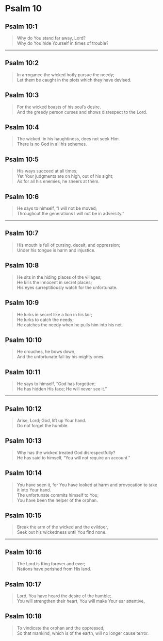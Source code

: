 # Psalm 10

## Psalm 10:1

> Why do You stand far away, Lord?  
> Why do You hide Yourself in times of trouble?

---

## Psalm 10:2

> In arrogance the wicked hotly pursue the needy;  
> Let them be caught in the plots which they have devised.

## Psalm 10:3

> For the wicked boasts of his soul’s desire,  
> And the greedy person curses and shows disrespect to the Lord.

## Psalm 10:4

> The wicked, in his haughtiness, does not seek Him.  
> There is no God in all his schemes.

## Psalm 10:5

> His ways succeed at all times;  
> Yet Your judgments are on high, out of his sight;  
> As for all his enemies, he sneers at them.

## Psalm 10:6

> He says to himself, “I will not be moved;  
> Throughout the generations I will not be in adversity.”

---

## Psalm 10:7

> His mouth is full of cursing, deceit, and oppression;  
> Under his tongue is harm and injustice.

## Psalm 10:8

> He sits in the hiding places of the villages;  
> He kills the innocent in secret places;  
> His eyes surreptitiously watch for the unfortunate.

## Psalm 10:9

> He lurks in secret like a lion in his lair;  
> He lurks to catch the needy;  
> He catches the needy when he pulls him into his net.

## Psalm 10:10

> He crouches, he bows down,  
> And the unfortunate fall by his mighty ones.

## Psalm 10:11

> He says to himself, “God has forgotten;  
> He has hidden His face; He will never see it.”

---

## Psalm 10:12

> Arise, Lord; God, lift up Your hand.  
> Do not forget the humble.

## Psalm 10:13

> Why has the wicked treated God disrespectfully?  
> He has said to himself, “You will not require an account.”

## Psalm 10:14

> You have seen it, for You have looked at harm and provocation to take it into Your hand.  
> The unfortunate commits himself to You;  
> You have been the helper of the orphan.

## Psalm 10:15

> Break the arm of the wicked and the evildoer,  
> Seek out his wickedness until You find none.

---

## Psalm 10:16

> The Lord is King forever and ever;  
> Nations have perished from His land.

## Psalm 10:17

> Lord, You have heard the desire of the humble;  
> You will strengthen their heart, You will make Your ear attentive,

## Psalm 10:18

> To vindicate the orphan and the oppressed,  
> So that mankind, which is of the earth, will no longer cause terror.

